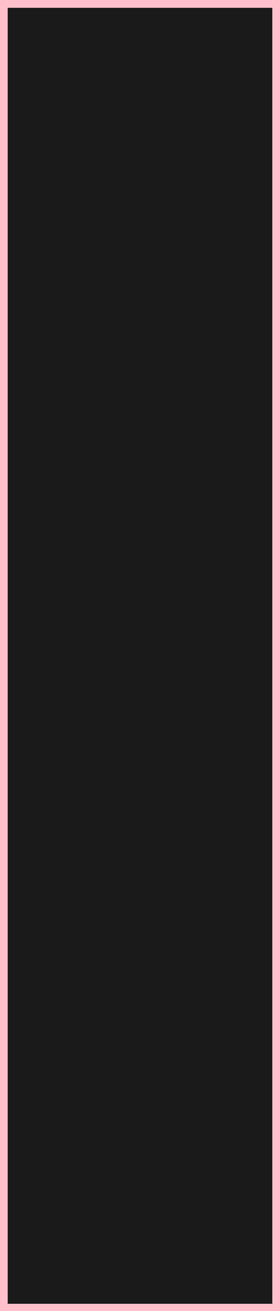 


<!DOCTYPE html>
<html>
<head>
<title>I Love You</title>
<style>
body {
background-color: pink;
font-size: 100vh;
font-weight: bold;
text-align: center;
padding: 0;
margin: 0;
display: flex;
justify-content: center;
align-items: center;
}
</style>
</head>
<body>
I Love You
</body>
</html>


